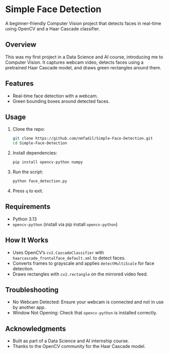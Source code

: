 # Simple Face Detection

A beginner-friendly Computer Vision project that detects faces in real-time using OpenCV and a Haar Cascade classifier.

## Overview
This was my first project in a Data Science and AI course, introducing me to Computer Vision. It captures webcam video, detects faces using a pretrained Haar Cascade model, and draws green rectangles around them.

## Features
- Real-time face detection with a webcam.
- Green bounding boxes around detected faces.

## Usage
1. Clone the repo:
   ```bash
   git clone https://github.com/nmfadil/Simple-Face-Detection.git
   cd Simple-Face-Detection
   ```

2. Install dependencies:
    ```bash
    pip install opencv-python numpy
    ```
3. Run the script:
    ```bash
    python face_detection.py
    ```
4. Press `q` to exit.

## Requirements

- Python 3.13
- `opencv-python` (install via pip install `opencv-python`)

## How It Works

- Uses OpenCV’s `cv2.CascadeClassifier` with `haarcascade_frontalface_default.xml` to detect faces.
- Converts frames to grayscale and applies `detectMultiScale` for face detection.
- Draws rectangles with `cv2.rectangle` on the mirrored video feed.

## Troubleshooting

- No Webcam Detected: Ensure your webcam is connected and not in use by another app.
- Window Not Opening: Check that `opencv-python` is installed correctly.

## Acknowledgments

- Built as part of a Data Science and AI internship course.
- Thanks to the OpenCV community for the Haar Cascade model.
